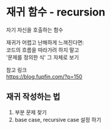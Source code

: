 # 재귀 함수 - recursion
자기 자신을 호출하는 함수

재귀가 어렵고 난해하게 느껴진다면:<br>
코드의 흐름을 따라가려 하지 말고 <br>
'문제를 정의한 식' 그 자체로 보기

참고 링크<br>
https://blog.fupfin.com/?p=150

## 재귀 작성하는 법
1. 부분 문제 찾기
2. base case, recursive case 설정 하기
